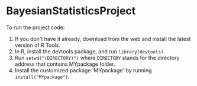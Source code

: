 # BayesianStatisticsProject

To run the project code:
1. If you don't have it already, download from the web and 
install the latest version of R Tools. 
2. In R, install the devtools package, and run `library(devtools)`.
3. Run `setwd("(DIRECTORY)")` where `DIRECTORY` stands for the directory
 address that contains MYpackage folder.
4. Install the customized package 'MYpackage' by running `install("MYpackage")`.